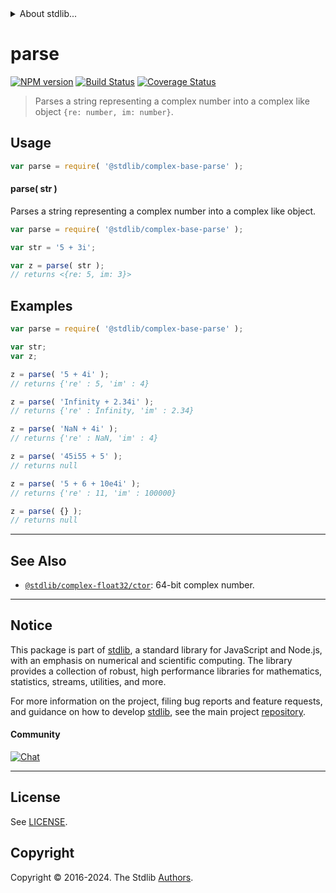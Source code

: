 <!--

@license Apache-2.0

Copyright (c) 2024 The Stdlib Authors.

Licensed under the Apache License, Version 2.0 (the "License");
you may not use this file except in compliance with the License.
You may obtain a copy of the License at

   http://www.apache.org/licenses/LICENSE-2.0

Unless required by applicable law or agreed to in writing, software
distributed under the License is distributed on an "AS IS" BASIS,
WITHOUT WARRANTIES OR CONDITIONS OF ANY KIND, either express or implied.
See the License for the specific language governing permissions and
limitations under the License.

-->


<details>
  <summary>
    About stdlib...
  </summary>
  <p>We believe in a future in which the web is a preferred environment for numerical computation. To help realize this future, we've built stdlib. stdlib is a standard library, with an emphasis on numerical and scientific computation, written in JavaScript (and C) for execution in browsers and in Node.js.</p>
  <p>The library is fully decomposable, being architected in such a way that you can swap out and mix and match APIs and functionality to cater to your exact preferences and use cases.</p>
  <p>When you use stdlib, you can be absolutely certain that you are using the most thorough, rigorous, well-written, studied, documented, tested, measured, and high-quality code out there.</p>
  <p>To join us in bringing numerical computing to the web, get started by checking us out on <a href="https://github.com/stdlib-js/stdlib">GitHub</a>, and please consider <a href="https://opencollective.com/stdlib">financially supporting stdlib</a>. We greatly appreciate your continued support!</p>
</details>

# parse

[![NPM version][npm-image]][npm-url] [![Build Status][test-image]][test-url] [![Coverage Status][coverage-image]][coverage-url] <!-- [![dependencies][dependencies-image]][dependencies-url] -->

> Parses a string representing a complex number into a complex like object `{re: number, im: number}`.

<!-- Section to include introductory text. Make sure to keep an empty line after the intro `section` element and another before the `/section` close. -->

<section class="intro">

</section>

<!-- /.intro -->

<!-- Package usage documentation. -->



<section class="usage">

## Usage

```js
var parse = require( '@stdlib/complex-base-parse' );
```

#### parse( str )

Parses a string representing a complex number into a complex like object.

```js
var parse = require( '@stdlib/complex-base-parse' );

var str = '5 + 3i';

var z = parse( str );
// returns <{re: 5, im: 3}>
```

</section>

<!-- /.usage -->

<!-- Package usage notes. Make sure to keep an empty line after the `section` element and another before the `/section` close. -->

<section class="notes">

</section>

<!-- /.notes -->

<!-- Package usage examples. -->

<section class="examples">

## Examples

<!-- eslint no-undef: "error" -->

```js
var parse = require( '@stdlib/complex-base-parse' );

var str;
var z;

z = parse( '5 + 4i' );
// returns {'re' : 5, 'im' : 4}

z = parse( 'Infinity + 2.34i' );
// returns {'re' : Infinity, 'im' : 2.34}

z = parse( 'NaN + 4i' );
// returns {'re' : NaN, 'im' : 4}

z = parse( '45i55 + 5' );
// returns null

z = parse( '5 + 6 + 10e4i' );
// returns {'re' : 11, 'im' : 100000}

z = parse( {} );
// returns null
```

</section>

<!-- /.examples -->

<!-- Section to include cited references. If references are included, add a horizontal rule *before* the section. Make sure to keep an empty line after the `section` element and another before the `/section` close. -->

<section class="references">

</section>

<!-- /.references -->

<!-- Section for related `stdlib` packages. Do not manually edit this section, as it is automatically populated. -->

<section class="related">

* * *

## See Also

-   <span class="package-name">[`@stdlib/complex-float32/ctor`][@stdlib/complex/float32/ctor]</span><span class="delimiter">: </span><span class="description">64-bit complex number.</span>

</section>

<!-- /.related -->

<!-- Section for all links. Make sure to keep an empty line after the `section` element and another before the `/section` close. -->


<section class="main-repo" >

* * *

## Notice

This package is part of [stdlib][stdlib], a standard library for JavaScript and Node.js, with an emphasis on numerical and scientific computing. The library provides a collection of robust, high performance libraries for mathematics, statistics, streams, utilities, and more.

For more information on the project, filing bug reports and feature requests, and guidance on how to develop [stdlib][stdlib], see the main project [repository][stdlib].

#### Community

[![Chat][chat-image]][chat-url]

---

## License

See [LICENSE][stdlib-license].


## Copyright

Copyright &copy; 2016-2024. The Stdlib [Authors][stdlib-authors].

</section>

<!-- /.stdlib -->

<!-- Section for all links. Make sure to keep an empty line after the `section` element and another before the `/section` close. -->

<section class="links">

[npm-image]: http://img.shields.io/npm/v/@stdlib/complex-base-parse.svg
[npm-url]: https://npmjs.org/package/@stdlib/complex-base-parse

[test-image]: https://github.com/stdlib-js/complex-base-parse/actions/workflows/test.yml/badge.svg?branch=v0.1.1
[test-url]: https://github.com/stdlib-js/complex-base-parse/actions/workflows/test.yml?query=branch:v0.1.1

[coverage-image]: https://img.shields.io/codecov/c/github/stdlib-js/complex-base-parse/main.svg
[coverage-url]: https://codecov.io/github/stdlib-js/complex-base-parse?branch=main

<!--

[dependencies-image]: https://img.shields.io/david/stdlib-js/complex-base-parse.svg
[dependencies-url]: https://david-dm.org/stdlib-js/complex-base-parse/main

-->

[chat-image]: https://img.shields.io/gitter/room/stdlib-js/stdlib.svg
[chat-url]: https://app.gitter.im/#/room/#stdlib-js_stdlib:gitter.im

[stdlib]: https://github.com/stdlib-js/stdlib

[stdlib-authors]: https://github.com/stdlib-js/stdlib/graphs/contributors

[umd]: https://github.com/umdjs/umd
[es-module]: https://developer.mozilla.org/en-US/docs/Web/JavaScript/Guide/Modules

[deno-url]: https://github.com/stdlib-js/complex-base-parse/tree/deno
[deno-readme]: https://github.com/stdlib-js/complex-base-parse/blob/deno/README.md
[umd-url]: https://github.com/stdlib-js/complex-base-parse/tree/umd
[umd-readme]: https://github.com/stdlib-js/complex-base-parse/blob/umd/README.md
[esm-url]: https://github.com/stdlib-js/complex-base-parse/tree/esm
[esm-readme]: https://github.com/stdlib-js/complex-base-parse/blob/esm/README.md
[branches-url]: https://github.com/stdlib-js/complex-base-parse/blob/main/branches.md

[stdlib-license]: https://raw.githubusercontent.com/stdlib-js/complex-base-parse/main/LICENSE

[@stdlib/complex/float32/ctor]: https://github.com/stdlib-js/complex-float32-ctor/tree/umd

<!-- </related-links> -->

</section>

<!-- /.links -->
